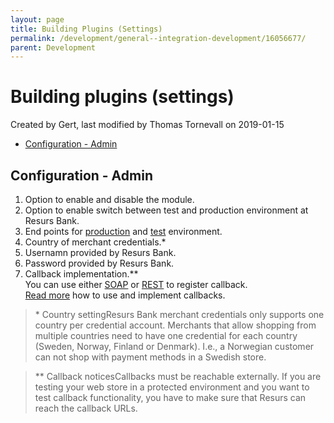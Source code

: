 ```yaml
---
layout: page
title: Building Plugins (Settings)
permalink: /development/general--integration-development/16056677/
parent: Development
---
```



# Building plugins (settings) 
Created by Gert, last modified by Thomas Tornevall on 2019-01-15
- [Configuration -
  Admin](#buildingplugins(settings)-configuration-admin)

## Configuration - Admin

1.  Option to enable and disable the module.
2.  Option to enable switch between test and production environment at
    Resurs Bank.
3.  End points for [production](3440987) and [test](test-urls)
    environment.
4.  Country of merchant credentials.\*
5.  Usernamn provided by Resurs Bank.
6.  Password provided by Resurs Bank.
7.  Callback implementation.\*\*  
    You can use either [SOAP](register-event-callback) or
    [REST](resurs-checkout-web) to register callback.  
    [Read more](callbacks) how to use and implement callbacks.

> \* Country settingResurs Bank merchant credentials only supports one
> country per credential account. Merchants that allow shopping from
> multiple countries need to have one credential for each country
> (Sweden, Norway, Finland or Denmark). I.e., a Norwegian customer can
> not shop with payment methods in a Swedish store.

> \*\* Callback noticesCallbacks must be reachable externally. If you
> are testing your web store in a protected environment and you want to
> test callback functionality, you have to make sure that Resurs can
> reach the callback URLs.

